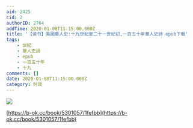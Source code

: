 ```yaml
---
aid: 2425
cid: 2
authorID: 2764
addTime: 2020-01-08T11:15:00.000Z
title: '【读书】美國華人史:十九世紀至二十一世紀初,一百五十年華人史詩 epub下载'
tags:
    - 世紀
    - 華人史詩
    - epub
    - 一百五十年
    - 十九
comments: []
date: 2020-01-08T11:15:00.000Z
category: 时政
---
```


![](http://93.174.95.29/covers/2445000/33ad95db8a0e8f29c01deadcd54a60b8-g.jpg)

[https://b-ok.cc/book/5301057/1fefbb](https://b-ok.cc/book/5301057/1fefbb)
